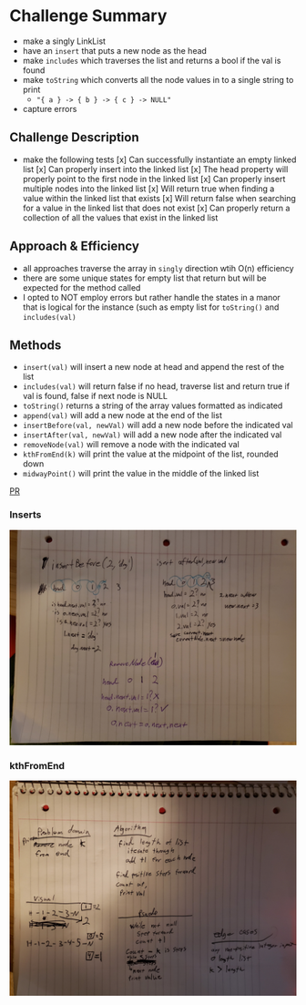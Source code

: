 # Challenge Summary

- make a singly LinkList
- have an `insert` that puts a new node as the head
- make `includes` which traverses the list and returns a bool if the val is found
- make `toString` which converts all the node values in to a single string to print
  - `"{ a } -> { b } -> { c } -> NULL"`
- capture errors

## Challenge Description

- make the following tests
  [x] Can successfully instantiate an empty linked list 
  [x] Can properly insert into the linked list 
  [x] The head property will properly point to the first node in the linked list
  [x] Can properly insert multiple nodes into the linked list
  [x] Will return true when finding a value within the linked list that exists
  [x] Will return false when searching for a value in the linked list that does not exist
  [x] Can properly return a collection of all the values that exist in the linked list

## Approach & Efficiency

- all approaches traverse the array in `singly` direction wtih O(n) efficiency
- there are some unique states for empty list that return but will be expected for the method called
- I opted to NOT employ errors but rather handle the states in a manor that is logical for the instance (such as empty list for `toString()` and `includes(val)`

## Methods

- `insert(val)` will insert a new node at head and append the rest of the list
- `includes(val)` will return false if no head, traverse list and return true if val is found, false if next node is NULL
- `toString()` returns a string of the array values formatted as indicated
- `append(val)` will add a new node at the end of the list
- `insertBefore(val, newVal)` will add a new node before the indicated val
- `insertAfter(val, newVal)` will add a new node after the indicated val
- `removeNode(val)` will remove a node with the indicated val
- `kthFromEnd(k)` will print the value at the midpoint of the list, rounded down
- `midwayPoint()` will print the value in the middle of the linked list

[PR](https://github.com/Ginsusamurai/data-structures-and-algorithms/pull/26)

### Inserts
![linked list notes](assets/linkedListInserts.jpg)
### kthFromEnd
![linked list kthFromEnd](assets/kthFromEnd.jpg)